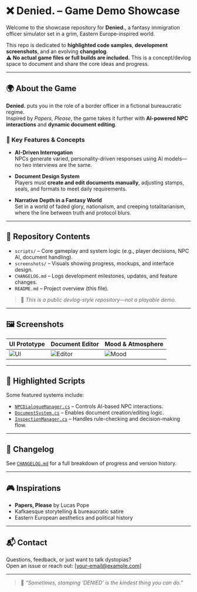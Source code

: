 # ❌ Denied. – Game Demo Showcase

Welcome to the showcase repository for **Denied.**, a fantasy immigration officer simulator set in a grim, Eastern Europe-inspired world.

This repo is dedicated to **highlighted code samples**, **development screenshots**, and an evolving **changelog**.  
⚠️ **No actual game files or full builds are included.** This is a concept/devlog space to document and share the core ideas and progress.

---

## 🌍 About the Game

**Denied.** puts you in the role of a border officer in a fictional bureaucratic regime.  
Inspired by *Papers, Please*, the game takes it further with **AI-powered NPC interactions** and **dynamic document editing**.

### 🧠 Key Features & Concepts

- **AI-Driven Interrogation**  
  NPCs generate varied, personality-driven responses using AI models—no two interviews are the same.

- **Document Design System**  
  Players must **create and edit documents manually**, adjusting stamps, seals, and formats to meet daily requirements.

- **Narrative Depth in a Fantasy World**  
  Set in a world of faded glory, nationalism, and creeping totalitarianism, where the line between truth and protocol blurs.

---

## 🧪 Repository Contents

- `scripts/` – Core gameplay and system logic (e.g., player decisions, NPC AI, document handling).
- `screenshots/` – Visuals showing progress, mockups, and interface design.
- `CHANGELOG.md` – Logs development milestones, updates, and feature changes.
- `README.md` – Project overview (this file).

> 📌 *This is a public devlog-style repository—not a playable demo.*

---

## 🖼️ Screenshots

| UI Prototype | Document Editor | Mood & Atmosphere |
|--------------|------------------|---------------------|
| ![UI](screenshots/ui_mockup.png) | ![Editor](screenshots/document_editor.png) | ![Mood](screenshots/game_mood.png) |

---

## 🧩 Highlighted Scripts

Some featured systems include:

- [`NPCDialogueManager.cs`](scripts/NPCDialogueManager.cs) – Controls AI-based NPC interactions.
- [`DocumentSystem.cs`](scripts/DocumentSystem.cs) – Enables document creation/editing logic.
- [`InspectionManager.cs`](scripts/InspectionManager.cs) – Handles rule-checking and decision-making flow.

---

## 📜 Changelog

See [`CHANGELOG.md`](CHANGELOG.md) for a full breakdown of progress and version history.

---

## 🎮 Inspirations

- **Papers, Please** by Lucas Pope  
- Kafkaesque storytelling & bureaucratic satire  
- Eastern European aesthetics and political history

---

## 📬 Contact

Questions, feedback, or just want to talk dystopias?  
Open an issue or reach out: [your-email@example.com]

---

> 🧷 *“Sometimes, stamping ‘DENIED’ is the kindest thing you can do.”*
